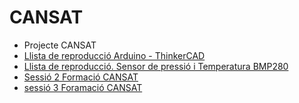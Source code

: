 # CANSAT
- Projecte CANSAT
- [Llista de reproducció Arduino - ThinkerCAD](https://www.youtube.com/playlist?list=PLC6C1fGD_9F3hUQqaKEZ9vmGPmv8QrFey)
- [Llista de reproducció. Sensor de pressió i Temperatura BMP280](https://www.youtube.com/playlist?list=PLC6C1fGD_9F2hPSitTkYFkxQpj2i16Z2K)
- [Sessió 2 Formació CANSAT](https://www.youtube.com/watch?v=0eUgO0koObQ&list=PLWFcgMVza2A91OVVN7AwcoGZPvIa6JOpf&index=3)
- [sessió 3 Foramació CANSAT](https://www.youtube.com/watch?v=_YeWv6lXxDk&list=PLWFcgMVza2A91OVVN7AwcoGZPvIa6JOpf&index=4)
